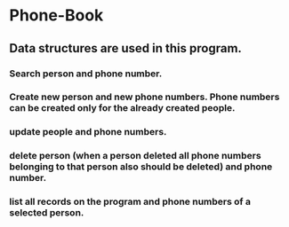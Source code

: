 # Phone-Book

## Data structures are used in this program.

### Search person and phone number.
### Create new person and new phone numbers. Phone numbers can be created only for the already created people.
### update people and phone numbers.
### delete person (when a person deleted all phone numbers belonging to that person also should be deleted) and phone number.
### list all records on the program and phone numbers of a selected person.
